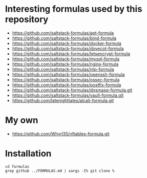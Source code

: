 # Interesting formulas used by this repository

* https://github.com/saltstack-formulas/apt-formula
* https://github.com/saltstack-formulas/bind-formula
* https://github.com/saltstack-formulas/docker-formula
* https://github.com/saltstack-formulas/dovecot-formula
* https://github.com/saltstack-formulas/letsencrypt-formula
* https://github.com/saltstack-formulas/mysql-formula
* https://github.com/saltstack-formulas/nginx-formula
* https://github.com/saltstack-formulas/ntp-formula
* https://github.com/saltstack-formulas/openssh-formula
* https://github.com/saltstack-formulas/ossec-formula
* https://github.com/saltstack-formulas/postfix-formula
* https://github.com/saltstack-formulas/dnsmasq-formula.git
* https://github.com/saltstack-formulas/vault-formula.git
* https://github.com/latenighttales/alcali-formula.git


# My own

* https://github.com/Whyrl35/nftables-formula.git


# Installation

```
cd formulas
grep github ../FORMULAS.md | xargs -I% git clone %
```
